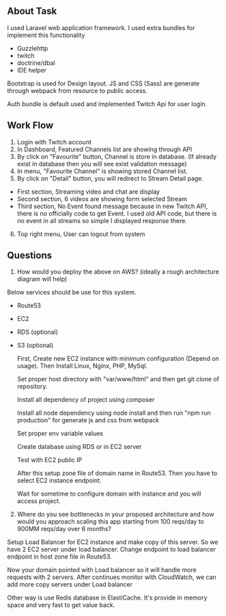 
## About Task

I used Laravel web application framework. I used extra bundles for implement this functionality

- Guzzlehttp
- twitch
- doctrine/dbal
- IDE helper

Bootstrap is used for Design layout. JS and CSS (Sass) are generate through webpack from resource to public access.

Auth bundle is default used and implemented Twitch Api for user login.

## Work Flow

1. Login with Twitch account
2. In Dashboard, Featured Channels list are showing through API
3. By click on "Favourite" button, Channel is store in database. (If already exist in database then you will see exist validation message)
4. In menu, "Favourite Channel" is showing stored Channel list.
5. By click on "Detail" button, you will redirect to Stream Detail page.
- First section, Streaming video and chat are display
- Second section, 6 videos are showing form selected Stream
- Third section, No Event found message because in new Twitch API, there is no officially code to get Event. I used old API code, but there is no event in all streams so simple I displayed response there.
6. Top right menu, User can logout from system

## Questions

1. How would you deploy the above on AWS? (ideally a rough architecture diagram will help)

Below services should be use for this system.
* Route53
* EC2
* RDS (optional)
* S3 (optional)

  First, Create new EC2 instance with minimum configuration (Depend on usage). Then Install Linux, Nginx, PHP, MySql.

  Set proper host directory with "var/www/html" and then get git clone of repository.

  Install all dependency of project using composer

  Install all node dependency using node install and then run "npm run production" for generate js and css from webpack

  Set proper env variable values

  Create database using RDS or in EC2 server

  Test with EC2 public IP

  After this setup zone file of domain name in Route53. Then you have to select EC2 instance endpoint.

  Wait for sometime to configure domain with instance and you will access project.

2. Where do you see bottlenecks in your proposed architecture and how would you approach scaling this app starting from 100 reqs/day to 900MM reqs/day over 6 months?

Setup Load Balancer for EC2 instance and make copy of this server. So we have 2 EC2 server under load balancer. Change endpoint to load balancer endpoint in host zone file in Route53.

Now your domain pointed with Load balancer so it will handle more requests with 2 servers. After continues monitor with CloudWatch, we can add more copy servers under Load balancer

Other way is use Redis database in ElastiCache. It's provide in memory space and very fast to get value back.
